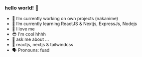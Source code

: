### hello world! 👋
 
- 🔭 I’m currently working on own projects (nakanime) 
- 🌱 I’m currently learning ReactJS & Nextjs, ExpressJs, Nodejs
- 🙌 I love me
- 😎 I'm cool hhhh 
- 💬 ask me about ...
- 💯 reactjs, nextjs & tailwindcss
- 🗣 Pronouns: fuad 
<!--
**fsholehan/fsholehan** is a ✨ _special_ ✨ repository because its `README.md` (this file) appears on your GitHub profile.

Here are some ideas to get you started:

- 🔭 I’m currently working on own projects
- 🌱 I’m currently learning ReactJS
- 👯 I’m looking to collaborate on ...
- 🤔 I’m looking for help with ...
- 💬 Ask me about ...
- 📫 How to reach me: ...
- 😄 Pronouns: ...
- ⚡ Fun fact: ...
-->
